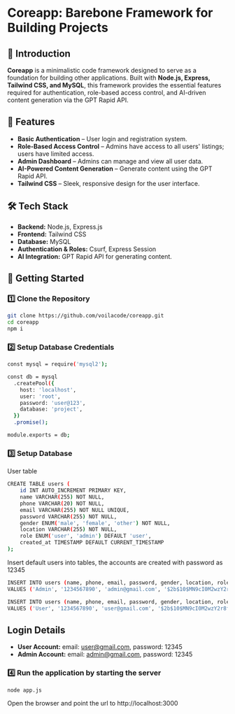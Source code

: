 # Coreapp: Barebone Framework for Building Projects

## 🚀 Introduction

**Coreapp** is a minimalistic code framework designed to serve as a foundation for building other applications. Built with **Node.js, Express, Tailwind CSS, and MySQL**, this framework provides the essential features required for authentication, role-based access control, and AI-driven content generation via the GPT Rapid API.

## 🎯 Features

- **Basic Authentication** – User login and registration system.
- **Role-Based Access Control** – Admins have access to all users' listings; users have limited access.
- **Admin Dashboard** – Admins can manage and view all user data.
- **AI-Powered Content Generation** – Generate content using the GPT Rapid API.
- **Tailwind CSS** – Sleek, responsive design for the user interface.

## 🛠️ Tech Stack

- **Backend:** Node.js, Express.js
- **Frontend:** Tailwind CSS
- **Database:** MySQL
- **Authentication & Roles:** Csurf, Express Session
- **AI Integration:** GPT Rapid API for generating content.

## 🚀 Getting Started

### 1️⃣ Clone the Repository

```bash
git clone https://github.com/voilacode/coreapp.git
cd coreapp
npm i
```

### 2️⃣ Setup Database Credentials

```sh
const mysql = require('mysql2');

const db = mysql
  .createPool({
    host: 'localhost',
    user: 'root',
    password: 'user@123',
    database: 'project',
  })
  .promise();

module.exports = db;
```

### 3️⃣ Setup Database

User table

```sh
CREATE TABLE users (
    id INT AUTO_INCREMENT PRIMARY KEY,
    name VARCHAR(255) NOT NULL,
    phone VARCHAR(20) NOT NULL,
    email VARCHAR(255) NOT NULL UNIQUE,
    password VARCHAR(255) NOT NULL,
    gender ENUM('male', 'female', 'other') NOT NULL,
    location VARCHAR(255) NOT NULL,
    role ENUM('user', 'admin') DEFAULT 'user',
    created_at TIMESTAMP DEFAULT CURRENT_TIMESTAMP
);
```

Insert default users into tables, the accounts are created with password as 12345

```sh
INSERT INTO users (name, phone, email, password, gender, location, role)
VALUES ('Admin', '1234567890', 'admin@gmail.com', '$2b$10$MN9cI0M2wzY2r8fJ6xazlOqKWgdPGBsNUWEZqtqBcyIb01fXs.WGW', 'male', 'Admin Location', 'admin');

INSERT INTO users (name, phone, email, password, gender, location, role)
VALUES ('User', '1234567890', 'user@gmail.com', '$2b$10$MN9cI0M2wzY2r8fJ6xazlOqKWgdPGBsNUWEZqtqBcyIb01fXs.WGW', 'male', 'User Location', 'user');
```

## Login Details

- **User Account:** email: user@gmail.com, password: 12345
- **Admin Account:** email: admin@gmail.com, password: 12345

### 4️⃣ Run the application by starting the server

```sh
node app.js
```

Open the browser and point the url to http://localhost:3000
